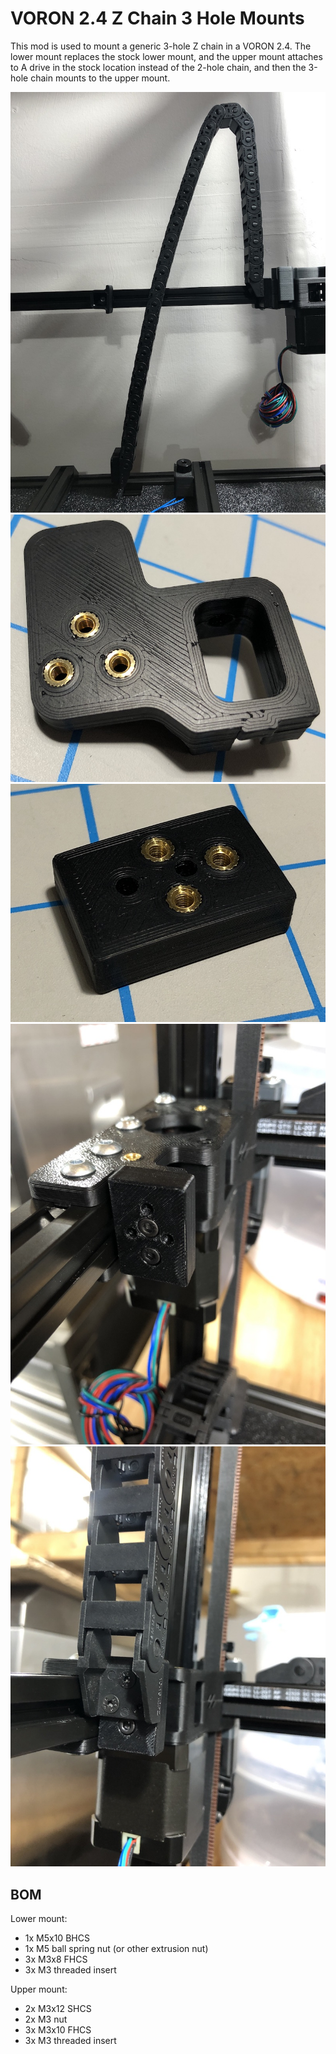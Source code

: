 VORON 2.4 Z Chain 3 Hole Mounts
===============================

This mod is used to mount a generic 3-hole Z chain in a VORON 2.4.  The lower mount replaces the stock lower mount,
and the upper mount attaches to A drive in the stock location instead of the 2-hole chain, and then the 3-hole chain
mounts to the upper mount.

![Z Chain](z_chain.jpg)
![Lower Mount Inserts](lower_mount_inserts.jpg)
![Upper Mount Inserts](upper_mount_inserts.jpg)
![Upper Mount](upper_mount.jpg)
![Upper Mount With Chain](upper_mount_with_chain.jpg)

BOM
---

Lower mount:
- 1x M5x10 BHCS
- 1x M5 ball spring nut (or other extrusion nut)
- 3x M3x8 FHCS
- 3x M3 threaded insert

Upper mount:
- 2x M3x12 SHCS
- 2x M3 nut
- 3x M3x10 FHCS
- 3x M3 threaded insert
